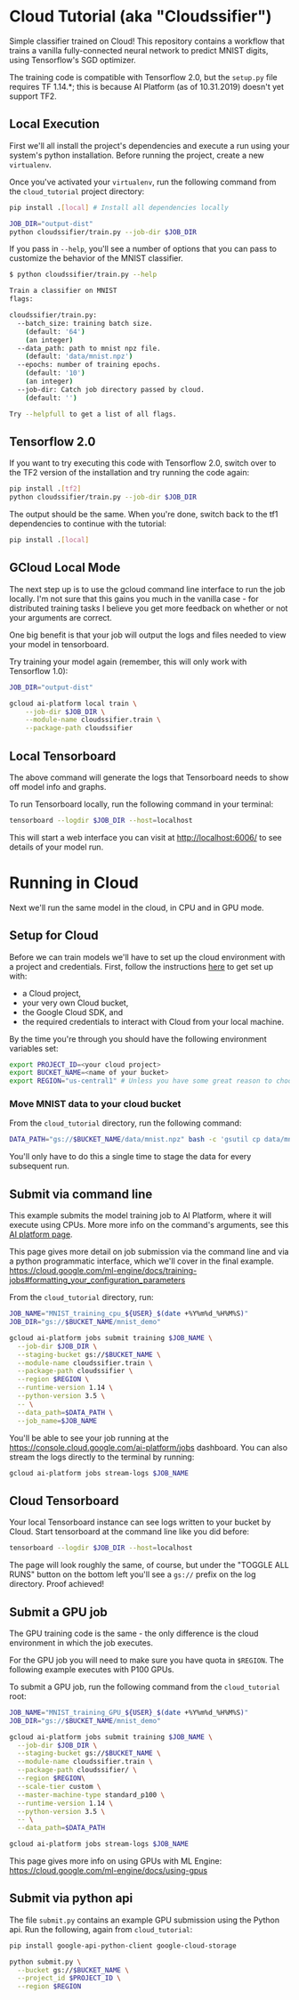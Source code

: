 # Cloud Tutorial (aka "Cloudssifier")

Simple classifier trained on Cloud! This repository contains a workflow that
trains a vanilla fully-connected neural network to predict MNIST digits, using
Tensorflow's SGD optimizer.

The training code is compatible with Tensorflow 2.0, but the `setup.py` file
requires TF 1.14.*; this is because AI Platform (as of 10.31.2019) doesn't yet
support TF2.

## Local Execution

First we'll all install the project's dependencies and execute a run using your
system's python installation. Before running the project, create a new
`virtualenv`.

Once you've activated your `virtualenv`, run the following command from the
`cloud_tutorial` project directory:

```bash
pip install .[local] # Install all dependencies locally

JOB_DIR="output-dist"
python cloudssifier/train.py --job-dir $JOB_DIR
```

If you pass in `--help`, you'll see a number of options that you can pass to
customize the behavior of the MNIST classifier.

```bash
$ python cloudssifier/train.py --help

Train a classifier on MNIST
flags:

cloudssifier/train.py:
  --batch_size: training batch size.
    (default: '64')
    (an integer)
  --data_path: path to mnist npz file.
    (default: 'data/mnist.npz')
  --epochs: number of training epochs.
    (default: '10')
    (an integer)
  --job-dir: Catch job directory passed by cloud.
    (default: '')

Try --helpfull to get a list of all flags.
```

## Tensorflow 2.0

If you want to try executing this code with Tensorflow 2.0, switch over to the
TF2 version of the installation and try running the code again:

```bash
pip install .[tf2]
python cloudssifier/train.py --job-dir $JOB_DIR
```

The output should be the same. When you're done, switch back to the tf1
dependencies to continue with the tutorial:

```bash
pip install .[local]
```

## GCloud Local Mode

The next step up is to use the gcloud command line interface to run the job
locally. I'm not sure that this gains you much in the vanilla case - for
distributed training tasks I believe you get more feedback on whether or not
your arguments are correct.

One big benefit is that your job will output the logs and files needed to view
your model in tensorboard.

Try training your model again (remember, this will only work with Tensorflow
1.0):

```bash
JOB_DIR="output-dist"

gcloud ai-platform local train \
    --job-dir $JOB_DIR \
    --module-name cloudssifier.train \
    --package-path cloudssifier
```

## Local Tensorboard

The above command will generate the logs that Tensorboard needs to show off
model info and graphs.

To run Tensorboard locally, run the following command in your terminal:

```bash
tensorboard --logdir $JOB_DIR --host=localhost
```

This will start a web interface you can visit at <http://localhost:6006/> to see
details of your model run.

# Running in Cloud

Next we'll run the same model in the cloud, in CPU and in GPU mode.

## Setup for Cloud

Before we can train models we'll have to set up the cloud environment with a
project and credentials. First, follow the instructions
[here](https://cloud.google.com/ml-engine/docs/tensorflow/getting-started-keras)
to get set up with:

-   a Cloud project,
-   your very own Cloud bucket,
-   the Google Cloud SDK, and
-   the required credentials to interact with Cloud from your local machine.

By the time you're through you should have the following environment variables
set:

```bash
export PROJECT_ID=<your cloud project>
export BUCKET_NAME=<name of your bucket>
export REGION="us-central1" # Unless you have some great reason to choose another
```

### Move MNIST data to your cloud bucket

From the `cloud_tutorial` directory, run the following command:

```bash
DATA_PATH="gs://$BUCKET_NAME/data/mnist.npz" bash -c 'gsutil cp data/mnist.npz $DATA_PATH'
```

You'll only have to do this a single time to stage the data for every subsequent
run.

## Submit via command line

This example submits the model training job to AI Platform, where it will
execute using CPUs. More more info on the command's arguments, see this
[AI platform page](https://cloud.google.com/sdk/gcloud/reference/ai-platform/jobs/submit/training).

This page gives more detail on job submission via the command line and via a
python programmatic interface, which we'll cover in the final example.
https://cloud.google.com/ml-engine/docs/training-jobs#formatting_your_configuration_parameters

From the `cloud_tutorial` directory, run:

```bash
JOB_NAME="MNIST_training_cpu_${USER}_$(date +%Y%m%d_%H%M%S)"
JOB_DIR="gs://$BUCKET_NAME/mnist_demo"

gcloud ai-platform jobs submit training $JOB_NAME \
  --job-dir $JOB_DIR \
  --staging-bucket gs://$BUCKET_NAME \
  --module-name cloudssifier.train \
  --package-path cloudssifier \
  --region $REGION \
  --runtime-version 1.14 \
  --python-version 3.5 \
  -- \
  --data_path=$DATA_PATH \
  --job_name=$JOB_NAME
```

You'll be able to see your job running at the
https://console.cloud.google.com/ai-platform/jobs dashboard. You can also stream
the logs directly to the terminal by running:

```bash
gcloud ai-platform jobs stream-logs $JOB_NAME
```

## Cloud Tensorboard

Your local Tensorboard instance can see logs written to your bucket by Cloud.
Start tensorboard at the command line like you did before:

```bash
tensorboard --logdir $JOB_DIR --host=localhost
```

The page will look roughly the same, of course, but under the "TOGGLE ALL RUNS"
button on the bottom left you'll see a `gs://` prefix on the log directory.
Proof achieved!

## Submit a GPU job

The GPU training code is the same - the only difference is the cloud environment
in which the job executes.

For the GPU job you will need to make sure you have quota in `$REGION`. The
following example executes with P100 GPUs.

To submit a GPU job, run the following command from the `cloud_tutorial` root:

```bash
JOB_NAME="MNIST_training_GPU_${USER}_$(date +%Y%m%d_%H%M%S)"
JOB_DIR="gs://$BUCKET_NAME/mnist_demo"

gcloud ai-platform jobs submit training $JOB_NAME \
  --job-dir $JOB_DIR \
  --staging-bucket gs://$BUCKET_NAME \
  --module-name cloudssifier.train \
  --package-path cloudssifier/ \
  --region $REGION\
  --scale-tier custom \
  --master-machine-type standard_p100 \
  --runtime-version 1.14 \
  --python-version 3.5 \
  -- \
  --data_path=$DATA_PATH

gcloud ai-platform jobs stream-logs $JOB_NAME
```

This page gives more info on using GPUs with ML Engine:
https://cloud.google.com/ml-engine/docs/using-gpus

## Submit via python api

The file `submit.py` contains an example GPU submission using the Python api.
Run the following, again from `cloud_tutorial`:

```bash
pip install google-api-python-client google-cloud-storage

python submit.py \
  --bucket gs://$BUCKET_NAME \
  --project_id $PROJECT_ID \
  --region $REGION
```
